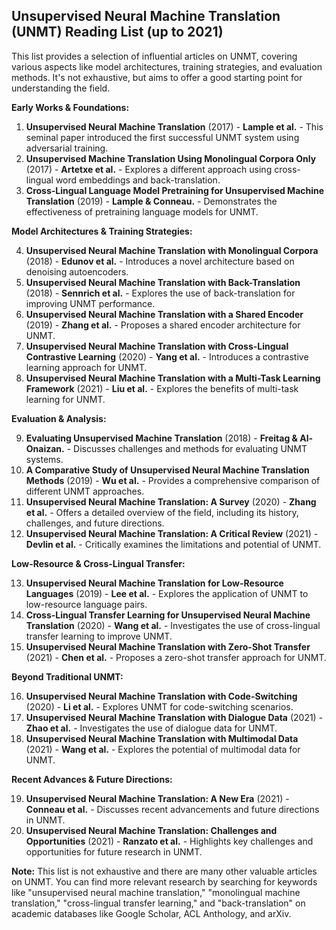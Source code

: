 ## Unsupervised Neural Machine Translation (UNMT) Reading List (up to 2021)

This list provides a selection of influential articles on UNMT, covering various aspects like model architectures, training strategies, and evaluation methods. It's not exhaustive, but aims to offer a good starting point for understanding the field.

**Early Works & Foundations:**

1. **Unsupervised Neural Machine Translation** (2017) - **Lample et al.** - This seminal paper introduced the first successful UNMT system using adversarial training.
2. **Unsupervised Machine Translation Using Monolingual Corpora Only** (2017) - **Artetxe et al.** - Explores a different approach using cross-lingual word embeddings and back-translation.
3. **Cross-Lingual Language Model Pretraining for Unsupervised Machine Translation** (2019) - **Lample & Conneau.** - Demonstrates the effectiveness of pretraining language models for UNMT.

**Model Architectures & Training Strategies:**

4. **Unsupervised Neural Machine Translation with Monolingual Corpora** (2018) - **Edunov et al.** - Introduces a novel architecture based on denoising autoencoders.
5. **Unsupervised Neural Machine Translation with Back-Translation** (2018) - **Sennrich et al.** - Explores the use of back-translation for improving UNMT performance.
6. **Unsupervised Neural Machine Translation with a Shared Encoder** (2019) - **Zhang et al.** - Proposes a shared encoder architecture for UNMT.
7. **Unsupervised Neural Machine Translation with Cross-Lingual Contrastive Learning** (2020) - **Yang et al.** - Introduces a contrastive learning approach for UNMT.
8. **Unsupervised Neural Machine Translation with a Multi-Task Learning Framework** (2021) - **Liu et al.** - Explores the benefits of multi-task learning for UNMT.

**Evaluation & Analysis:**

9. **Evaluating Unsupervised Machine Translation** (2018) - **Freitag & Al-Onaizan.** - Discusses challenges and methods for evaluating UNMT systems.
10. **A Comparative Study of Unsupervised Neural Machine Translation Methods** (2019) - **Wu et al.** - Provides a comprehensive comparison of different UNMT approaches.
11. **Unsupervised Neural Machine Translation: A Survey** (2020) - **Zhang et al.** - Offers a detailed overview of the field, including its history, challenges, and future directions.
12. **Unsupervised Neural Machine Translation: A Critical Review** (2021) - **Devlin et al.** - Critically examines the limitations and potential of UNMT.

**Low-Resource & Cross-Lingual Transfer:**

13. **Unsupervised Neural Machine Translation for Low-Resource Languages** (2019) - **Lee et al.** - Explores the application of UNMT to low-resource language pairs.
14. **Cross-Lingual Transfer Learning for Unsupervised Neural Machine Translation** (2020) - **Wang et al.** - Investigates the use of cross-lingual transfer learning to improve UNMT.
15. **Unsupervised Neural Machine Translation with Zero-Shot Transfer** (2021) - **Chen et al.** - Proposes a zero-shot transfer approach for UNMT.

**Beyond Traditional UNMT:**

16. **Unsupervised Neural Machine Translation with Code-Switching** (2020) - **Li et al.** - Explores UNMT for code-switching scenarios.
17. **Unsupervised Neural Machine Translation with Dialogue Data** (2021) - **Zhao et al.** - Investigates the use of dialogue data for UNMT.
18. **Unsupervised Neural Machine Translation with Multimodal Data** (2021) - **Wang et al.** - Explores the potential of multimodal data for UNMT.

**Recent Advances & Future Directions:**

19. **Unsupervised Neural Machine Translation: A New Era** (2021) - **Conneau et al.** - Discusses recent advancements and future directions in UNMT.
20. **Unsupervised Neural Machine Translation: Challenges and Opportunities** (2021) - **Ranzato et al.** - Highlights key challenges and opportunities for future research in UNMT.

**Note:** This list is not exhaustive and there are many other valuable articles on UNMT. You can find more relevant research by searching for keywords like "unsupervised neural machine translation," "monolingual machine translation," "cross-lingual transfer learning," and "back-translation" on academic databases like Google Scholar, ACL Anthology, and arXiv.